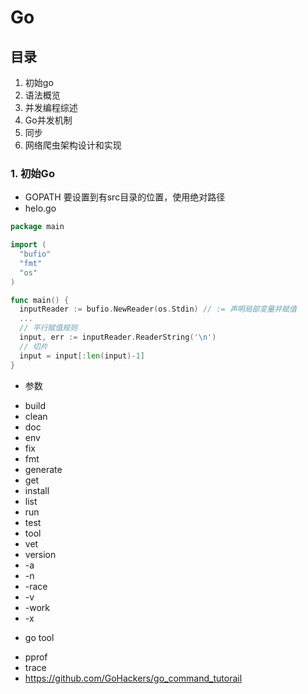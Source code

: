 # Go

## 目录
1. 初始go
2. 语法概览
3. 并发编程综述
4. Go并发机制
5. 同步
6. 网络爬虫架构设计和实现

### 1. 初始Go

- GOPATH  要设置到有src目录的位置，使用绝对路径
- helo.go
```go
package main

import (
  "bufio"
  "fmt"
  "os"
)

func main() {
  inputReader := bufio.NewReader(os.Stdin) // := 声明局部变量并赋值
  ...
  // 平行赋值规则
  input, err := inputReader.ReaderString('\n')
  // 切片
  input = input[:len(input)-1]
}
```

- 参数
* build
* clean
* doc
* env
* fix
* fmt
* generate
* get
* install
* list
* run
* test
* tool
* vet
* version
* -a
* -n
* -race
* -v
* -work
* -x

- go tool 
* pprof
* trace
* https://github.com/GoHackers/go_command_tutorail 
